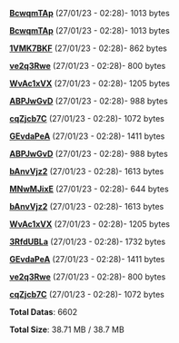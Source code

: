 [**BcwqmTAp**](/data/BcwqmTAp.txt) (27/01/23 - 02:28)- 1013 bytes

[**BcwqmTAp**](/data/BcwqmTAp.txt) (27/01/23 - 02:28)- 1013 bytes

[**1VMK7BKF**](/data/1VMK7BKF.txt) (27/01/23 - 02:28)- 862 bytes

[**ve2q3Rwe**](/data/ve2q3Rwe.txt) (27/01/23 - 02:28)- 800 bytes

[**WvAc1xVX**](/data/WvAc1xVX.txt) (27/01/23 - 02:28)- 1205 bytes

[**ABPJwGvD**](/data/ABPJwGvD.txt) (27/01/23 - 02:28)- 988 bytes

[**cqZjcb7C**](/data/cqZjcb7C.txt) (27/01/23 - 02:28)- 1072 bytes

[**GEvdaPeA**](/data/GEvdaPeA.txt) (27/01/23 - 02:28)- 1411 bytes

[**ABPJwGvD**](/data/ABPJwGvD.txt) (27/01/23 - 02:28)- 988 bytes

[**bAnvVjz2**](/data/bAnvVjz2.txt) (27/01/23 - 02:28)- 1613 bytes

[**MNwMJixE**](/data/MNwMJixE.txt) (27/01/23 - 02:28)- 644 bytes

[**bAnvVjz2**](/data/bAnvVjz2.txt) (27/01/23 - 02:28)- 1613 bytes

[**WvAc1xVX**](/data/WvAc1xVX.txt) (27/01/23 - 02:28)- 1205 bytes

[**3RfdUBLa**](/data/3RfdUBLa.txt) (27/01/23 - 02:28)- 1732 bytes

[**GEvdaPeA**](/data/GEvdaPeA.txt) (27/01/23 - 02:28)- 1411 bytes

[**ve2q3Rwe**](/data/ve2q3Rwe.txt) (27/01/23 - 02:28)- 800 bytes

[**cqZjcb7C**](/data/cqZjcb7C.txt) (27/01/23 - 02:28)- 1072 bytes

**Total Datas**: 6602

**Total Size**: 38.71 MB / 38.7 MB